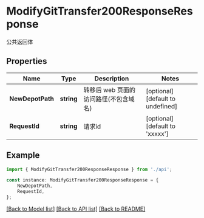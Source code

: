 # ModifyGitTransfer200ResponseResponse

公共返回体

## Properties

Name | Type | Description | Notes
------------ | ------------- | ------------- | -------------
**NewDepotPath** | **string** | 转移后 web 页面的访问路径(不包含域名) | [optional] [default to undefined]
**RequestId** | **string** | 请求id | [optional] [default to 'xxxxx']

## Example

```typescript
import { ModifyGitTransfer200ResponseResponse } from './api';

const instance: ModifyGitTransfer200ResponseResponse = {
    NewDepotPath,
    RequestId,
};
```

[[Back to Model list]](../README.md#documentation-for-models) [[Back to API list]](../README.md#documentation-for-api-endpoints) [[Back to README]](../README.md)
